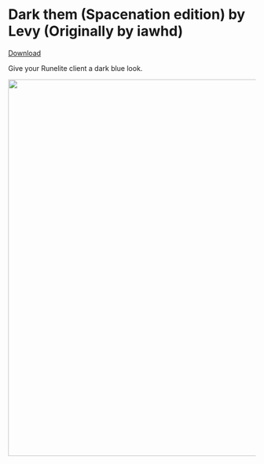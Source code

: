 # Dark them (Spacenation edition) by Levy (Originally by iawhd)
[Download](https://github.com/melkypie/resource-packs/archive/pack-osrs-dark-spacenation.zip)


Give your Runelite client a dark blue look. 


<img src="https://i.imgur.com/TykmH8a.png" width="765"><br/>
